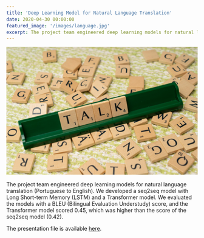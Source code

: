 ```yaml
---
title: 'Deep Learning Model for Natural Language Translation'
date: 2020-04-30 00:00:00
featured_image: '/images/language.jpg'
excerpt: The project team engineered deep learning models for natural language translation (Portuguese to English). We developed a seq2seq model with Long Short-term Memory (LSTM) and a Transformer model. We evaluated the models with a BLEU (Bilingual Evaluation Understudy) score, and the Transformer model scored 0.45, which was higher than the score of the seq2seq model (0.42).
---
```


![](/images/language.jpg)

The project team engineered deep learning models for natural language translation (Portuguese to English). We developed a seq2seq model with Long Short-term Memory (LSTM) and a Transformer model. We evaluated the models with a BLEU (Bilingual Evaluation Understudy) score, and the Transformer model scored 0.45, which was higher than the score of the seq2seq model (0.42).

The presentation file is available [here](https://drive.google.com/file/d/1uzw-Ng8xgfAjoPCc6dNnWGeeXlAfE3KC/view?usp=drive_link).
